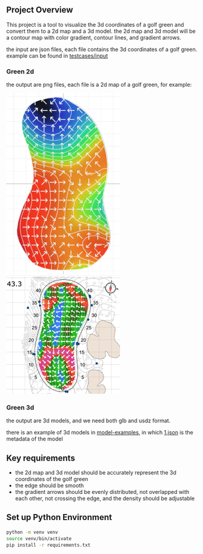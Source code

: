 ## Project Overview

This project is a tool to visualize the 3d coordinates of a golf green and convert them to a 2d map and a 3d model. the 2d map and 3d model will be
a contour map with color gradient, contour lines, and gradient arrows.

the input are json files, each file contains the 3d coordinates of a golf green. example can be found
in [testcases/input](./testcases/input/)

### Green 2d
the output are png files, each file is a 2d map of a golf green, for example:

<img src="images/example_contour_map_1.png" width="300">

<img src="images/example_contour_map_2.png" width="300">

### Green 3d
the output are 3d models, and we need both glb and usdz format.

there is an example of 3d models in [model-examples](./model-examples), in which [1.json](./model-examples/1.json) is the metadata of the model

## Key requirements

- the 2d map and 3d model should be accurately represent the 3d coordinates of the golf green
- the edge should be smooth
- the gradient arrows should be evenly distributed, not overlapped with each other, not crossing the edge, and the density should be adjustable

## Set up Python Environment

```bash
python -m venv venv
source venv/bin/activate
pip install -r requirements.txt
```
